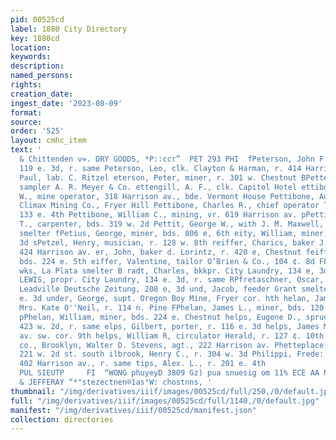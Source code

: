 ```yaml
---
pid: 00525cd
label: 1880 City Directory
key: 1880cd
location: 
keywords: 
description: 
named_persons: 
rights: 
creation_date: 
ingest_date: '2023-08-09'
format: 
source: 
order: '525'
layout: cmhc_item
text: '                                                                                        en
  & Chittenden v=. DRY GOODS, *P::ccr”  PET 293 PHI  fPeterson, John F’., photographer,
  119 e. 3d, r. same Peterson, Leo, clk. Clayton & Harman, r. 414 Harrison av. Peterson,
  Paul, lab. C. Ritzel eterson, Peter, miner, r. 301 w. Chestnut BPettegrew, James,
  sampler A. R. Meyer & Co. ettengill, A. F., clk. Capitol Hotel ettibone, Alfred
  W., mine operator, 318 Harrison av., bde. Vermont House Pettibone, Augustus, supt.
  Climax Mining Co., Fryer Hill Pettibone, Charles R., chief operator Telephone, r.
  133 e. 4th Pettibone, William C., mining, vr. 619 Harrison av. pPettinger, William
  T., carpenter, bds. 319 w. 2d Pettit, George W., with J. M. Maxwell, r. Leadville
  smelter fPetius, George, miner, bds. 806 e, 6th eity, William, miner, bds. 131 e.
  3d sPetzel, Henry, musician, r. 128 w. 8th reiffer, Charics, baker J. A. Smith,
  424 Harrison av. er, John, baker d. Lorintz, r. 420 e, Chestnut feiffer, John, lab.,
  bds. 224 e. 5th eiffer, Valentine, tailor O’Brien & Co., 104 ¢. 8d FE peste Frank,
  wks, La Plata smelter B radt, Charles, bkkpr. City Laundry, 134 e, 3d. eYL iGRADT,
  LEWIS, propr. City Laundry, 134 e. 3d, r. same RPfretaschner, Oscar, traveling agt.
  Leadville Deutsche Zeitung, 208 e, 3d und, Jacob, feeder Grant smelter, bds. 141
  e. 3d under, George, supt. Oregon Boy Mine, Fryer cor. hth helan, James, cabinetmkr.
  Mrs. Kate O''Neil, r. 114 n. Pine FPhelan, James L., miner, bds. 120 w. 3d st. south
  pPhelan, William, miner, bds. 224 e. Chestnut helps, Eugene D., spruce beer mnfr.,
  423 w. 2d, r. same elps, Gilbert, porter, r. 116 e. 3d helps, James M., r. Harrison
  av. sw. cor. 9th helps, William R, circulator Herald, r. 127 ¢. 10th EWIX INSURANCE
  co., Brooklyn, Walter D. Stevens, agt., 222 Harrison av. Phetteplace, Hugh, bds.
  221 w. 2d st. south ilbrook, Henry C., r. 304 w. 3d Philippi, Frede: Jo, confectioner,
  402 Harrison av., r. same tips, Alex. L., r. 201 e. 4th              ‘STDIN SUNUSHOVT
  PUL SIEUTP     FI  “WONG phuyeyD 3809 Gz) pua snuesig om 11% ECE AA NT ET     RIBE
  & JEFFERAY “*"stezectnen®1as°W: chostnns, '
thumbnail: "/img/derivatives/iiif/images/00525cd/full/250,/0/default.jpg"
full: "/img/derivatives/iiif/images/00525cd/full/1140,/0/default.jpg"
manifest: "/img/derivatives/iiif/00525cd/manifest.json"
collection: directories
---
```

